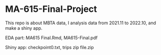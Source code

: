 # MA-615-Final-Project
This repo is about MBTA data, I analysis data from 2021.11 to 2022.10, and make a shiny app.

EDA part: MA615 Final.Rmd, MA615-Final.pdf

Shiny app: checkpoint0.txt, trips zip file.zip
